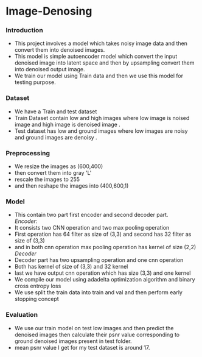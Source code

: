 # Image-Denosing
### Introduction 
- This project involves a model which takes noisy image data and then convert them into denoised images.
- This model is simple autoencoder model which convert the input denoised image into latent space and then by upsampling convert them into denoised output image.
- We train our model using Train data and then we use this model for 
testing purpose.
### Dataset
- We have a Train and test dataset 
- Train Dataset contain low and high images where low image is noised image and high image is denoised image .
- Test dataset has low and  ground images where low images are noisy and ground images are denoisy .
### Preprocessing
- We resize the images as (600,400)
- then convert them into gray 'L'
- rescale the images to 255 
- and then reshape the images into (400,600,1)
### Model
- This contain two part first encoder and second decoder part.
<br>*Encoder*:</br>
- It consists two CNN operation and two max pooling operation
- First operation has 64 filter as size of (3,3) and second has 32 filter as size of (3,3)
- and in both cnn operation max pooling operation has kernel of size (2,2)
<br>*Decoder*</br>
- Decoder part has two upsampling operation and one cnn operation 
- Both has kernel of size of (3,3) and 32 kernel
- last we have output cnn operation which has size (3,3) and one kernel
- We compile our model using adadelta optimization algorithm and binary cross entropy loss 
- We use split the train data into train and val and then perform early stopping concept
### Evaluation 
- We use our train model on test low images and then predict the denoised images then calculate their psnr value corresponding to ground denoised images present in test folder.
- mean psnr value I get for my test dataset is around 17.
